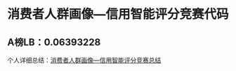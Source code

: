消费者人群画像—信用智能评分竞赛代码
=======================
A榜LB：0.06393228
-------
个人详细总结：[消费者人群画像—信用智能评分竞赛总结](https://zhuanlan.zhihu.com/p/58020980)
